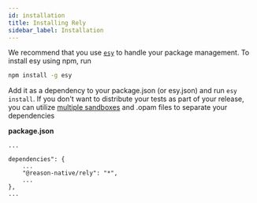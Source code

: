 ```yaml
---
id: installation
title: Installing Rely
sidebar_label: Installation
---
```


We recommend that you use [`esy`](https://esy.sh/) to handle your package management. To install esy using npm, run
```bash
npm install -g esy
```

Add it as a dependency to your package.json (or esy.json) and run ```esy install```. If you don't want to distribute your tests as part of your release, you can utilize  [multiple sandboxes](https://esy.sh/docs/en/multiple-sandboxes.html) and .opam files to separate your dependencies

**package.json**
```
...

dependencies": {
    ...
    "@reason-native/rely": "*",
    ...
},
...
```
